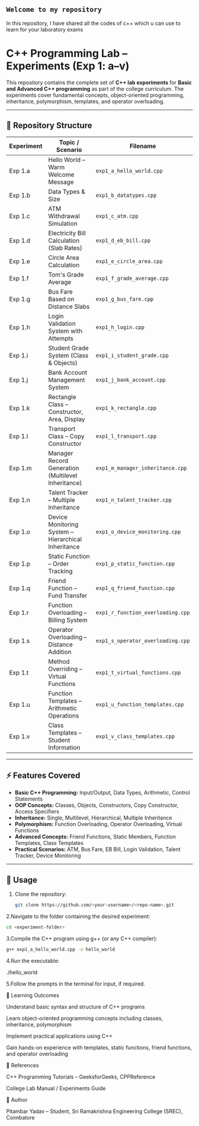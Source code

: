 ## `Welcome to my repository`
In this repository, I have shared all the codes of c++ which u can use to learn for your laboratory exams
# C++ Programming Lab – Experiments (Exp 1: a–v)

This repository contains the complete set of **C++ lab experiments** for **Basic and Advanced C++ programming** as part of the college curriculum. The experiments cover fundamental concepts, object-oriented programming, inheritance, polymorphism, templates, and operator overloading.

---

## 📂 Repository Structure

| Experiment | Topic / Scenario | Filename |
|------------|----------------|----------|
| Exp 1.a | Hello World – Warm Welcome Message | `exp1_a_hello_world.cpp` |
| Exp 1.b | Data Types & Size | `exp1_b_datatypes.cpp` |
| Exp 1.c | ATM Withdrawal Simulation | `exp1_c_atm.cpp` |
| Exp 1.d | Electricity Bill Calculation (Slab Rates) | `exp1_d_eb_bill.cpp` |
| Exp 1.e | Circle Area Calculation | `exp1_e_circle_area.cpp` |
| Exp 1.f | Tom's Grade Average | `exp1_f_grade_average.cpp` |
| Exp 1.g | Bus Fare Based on Distance Slabs | `exp1_g_bus_fare.cpp` |
| Exp 1.h | Login Validation System with Attempts | `exp1_h_login.cpp` |
| Exp 1.i | Student Grade System (Class & Objects) | `exp1_i_student_grade.cpp` |
| Exp 1.j | Bank Account Management System | `exp1_j_bank_account.cpp` |
| Exp 1.k | Rectangle Class – Constructor, Area, Display | `exp1_k_rectangle.cpp` |
| Exp 1.l | Transport Class – Copy Constructor | `exp1_l_transport.cpp` |
| Exp 1.m | Manager Record Generation (Multilevel Inheritance) | `exp1_m_manager_inheritance.cpp` |
| Exp 1.n | Talent Tracker – Multiple Inheritance | `exp1_n_talent_tracker.cpp` |
| Exp 1.o | Device Monitoring System – Hierarchical Inheritance | `exp1_o_device_monitoring.cpp` |
| Exp 1.p | Static Function – Order Tracking | `exp1_p_static_function.cpp` |
| Exp 1.q | Friend Function – Fund Transfer | `exp1_q_friend_function.cpp` |
| Exp 1.r | Function Overloading – Billing System | `exp1_r_function_overloading.cpp` |
| Exp 1.s | Operator Overloading – Distance Addition | `exp1_s_operator_overloading.cpp` |
| Exp 1.t | Method Overriding – Virtual Functions | `exp1_t_virtual_functions.cpp` |
| Exp 1.u | Function Templates – Arithmetic Operations | `exp1_u_function_templates.cpp` |
| Exp 1.v | Class Templates – Student Information | `exp1_v_class_templates.cpp` |

---

## ⚡ Features Covered

- **Basic C++ Programming:** Input/Output, Data Types, Arithmetic, Control Statements  
- **OOP Concepts:** Classes, Objects, Constructors, Copy Constructor, Access Specifiers  
- **Inheritance:** Single, Multilevel, Hierarchical, Multiple Inheritance  
- **Polymorphism:** Function Overloading, Operator Overloading, Virtual Functions  
- **Advanced Concepts:** Friend Functions, Static Members, Function Templates, Class Templates  
- **Practical Scenarios:** ATM, Bus Fare, EB Bill, Login Validation, Talent Tracker, Device Monitoring  

---

## 📌 Usage

1. Clone the repository:
   ```bash
   git clone https://github.com/<your-username>/<repo-name>.git

2.Navigate to the folder containing the desired experiment:
   ```bash
cd <experiment-folder>
   ```
3.Compile the C++ program using g++ (or any C++ compiler):
  ```bash
g++ exp1_a_hello_world.cpp -o hello_world
  ```

4.Run the executable:

./hello_world


5.Follow the prompts in the terminal for input, if required.

📖 Learning Outcomes

Understand basic syntax and structure of C++ programs

Learn object-oriented programming concepts including classes, inheritance, polymorphism

Implement practical applications using C++

Gain hands-on experience with templates, static functions, friend functions, and operator overloading

🔗 References

C++ Programming Tutorials – GeeksforGeeks, CPPReference

College Lab Manual / Experiments Guide

📝 Author

Pitambar Yadav – Student, Sri Ramakrishna Engineering College (SREC), Coimbatore

